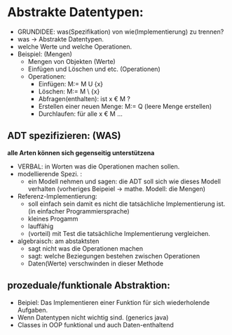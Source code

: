 # Abstrakte Datentypen:

- GRUNDIDEE: was(Spezifikation) von wie(Implementierung) zu trennen?
- was -> Abstrakte Datentypen.
- welche Werte und welche Operationen.
- Beispiel: (Mengen)
	- Mengen von Objekten (Werte)
	- Einfügen und Löschen und etc. (Operationen)
	- Operationen: 
		- Einfügen: M:= M U {x}
		- Löschen: M:= M \ {x}
		- Abfragen(enthalten): ist x € M ?
		- Erstellen einer neuen Menge: M:= Q (leere Menge erstellen)
		- Durchlaufen: für alle x € M ... 

## ADT spezifizieren: (WAS)

**alle Arten können sich gegenseitig unterstützena**

- VERBAL: in Worten was die Operationen machen sollen.
- modellierende Spezi. :
	- ein Modell nehmen und sagen: die ADT soll sich wie dieses Modell verhalten (vorheriges Beipeiel -> mathe. Modell: die Mengen)
- Referenz-Implementierung:
	- soll einfach sein damit es nicht die tatsächliche Implementierung ist. (in einfacher Programmiersprache) 
	- kleines Progamm
	- lauffähig
	- (vorteil) mit Test die tatsächliche Implementierung vergleichen.
- algebraisch: am abstaktsten
	- sagt nicht was die Operationen machen
	- sagt: welche Beziegungen bestehen zwischen Operationen
	- Daten(Werte) verschwinden in dieser Methode

## prozeduale/funktionale Abstraktion:

- Beipiel: Das Implementieren einer Funktion für sich wiederholende Aufgaben.
- Wenn Datentypen nicht wichtig sind. (generics java)
- Classes in OOP funktional und auch Daten-enthaltend
	
